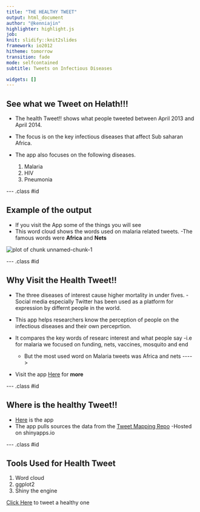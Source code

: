 ```yaml
---
title: "THE HEALTHY TWEET"
output: html_document
author: "@kenniajin"
highlighter: highlight.js
job: 
knit: slidify::knit2slides
framework: io2012
hitheme: tomorrow
transition: fade
mode: selfcontained
subtitle: Tweets on Infectious Diseases

widgets: []
---
```


## See what we Tweet on  Helath!!!

- The health Tweet!! shows what people tweeted between April 2013 and April 2014.
- The focus is on the key infectious diseases that affect Sub saharan Africa.
- The app also focuses on the following diseases.

  1. Malaria
  2. HIV
  3. Pneumonia


--- .class #id 

## Example of the output

- If you visit the App some of the things you will see
- This word cloud shows the words used on malaria related tweets. 
    -The famous words were **Africa** and **Nets**

<img src="assets/fig/unnamed-chunk-1-1.png" title="plot of chunk unnamed-chunk-1" alt="plot of chunk unnamed-chunk-1" style="display: block; margin: auto;" />

--- .class #id 

## Why Visit the Health Tweet!!
- The three diseases of interest cause higher mortality in under fives. 
-Social media especially Twitter has been used as a platform for expression by differnt people in the world. 
- This app helps researchers know the perception of people on the infectious diseases and their own perceprtion.

- It compares the key words of researc interest and what people say
    -i.e for malaria we focused on funding, nets, vaccines, mosquito and end
    - But the most  used word on Malaria tweets was Africa and nets ---->
    
- Visit the app [Here](http://kenniajin.shinyapps.io/twitterSayDisease/) for **more**

--- .class #id 

## Where is the healthy Tweet!!
- [Here](http://kenniajin.shinyapps.io/twitterSayDisease/) is the app 
- The app pulls sources the data from the [Tweet Mapping Repo](https://github.com/Keniajin/TweetMapping/tree/master/data/Infectious%20Disease)
-Hosted on shinyapps.io

--- .class #id 

## Tools Used for Health Tweet

  1. Word cloud
  2. ggplot2 
  3. Shiny the engine
  
  
[Click Here](https://twitter.com//) to tweet a healthy one 
